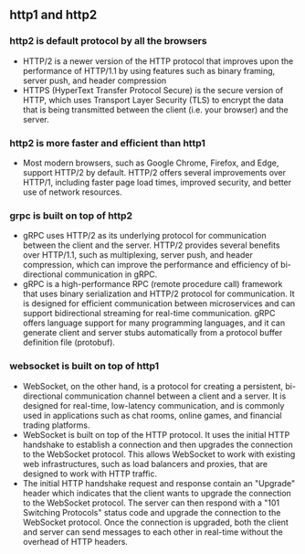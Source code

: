 ## http1 and http2

### http2 is default protocol by all the browsers

- HTTP/2 is a newer version of the HTTP protocol that improves upon the performance of HTTP/1.1 by using features such as binary framing, server push, and header compression
- HTTPS (HyperText Transfer Protocol Secure) is the secure version of HTTP, which uses Transport Layer Security (TLS) to encrypt the data that is being transmitted between the client (i.e. your browser) and the server. 


### http2 is more faster and efficient than http1
- Most modern browsers, such as Google Chrome, Firefox, and Edge, support HTTP/2 by default. HTTP/2 offers several improvements over HTTP/1, including faster page load times, improved security, and better use of network resources.


### grpc is built on top of http2
- gRPC uses HTTP/2 as its underlying protocol for communication between the client and the server. HTTP/2 provides several benefits over HTTP/1.1, such as multiplexing, server push, and header compression, which can improve the performance and efficiency of bi-directional communication in gRPC.
- gRPC is a high-performance RPC (remote procedure call) framework that uses binary serialization and HTTP/2 protocol for communication. It is designed for efficient communication between microservices and can support bidirectional streaming for real-time communication. gRPC offers language support for many programming languages, and it can generate client and server stubs automatically from a protocol buffer definition file (protobuf).


### websocket is built on top of http1

- WebSocket, on the other hand, is a protocol for creating a persistent, bi-directional communication channel between a client and a server. It is designed for real-time, low-latency communication, and is commonly used in applications such as chat rooms, online games, and financial trading platforms.
- WebSocket is built on top of the HTTP protocol. It uses the initial HTTP handshake to establish a connection and then upgrades the connection to the WebSocket protocol. This allows WebSocket to work with existing web infrastructures, such as load balancers and proxies, that are designed to work with HTTP traffic.
- The initial HTTP handshake request and response contain an "Upgrade" header which indicates that the client wants to upgrade the connection to the WebSocket protocol. The server can then respond with a "101 Switching Protocols" status code and upgrade the connection to the WebSocket protocol. Once the connection is upgraded, both the client and server can send messages to each other in real-time without the overhead of HTTP headers.